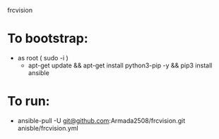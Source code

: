 frcvision

# To bootstrap:
* as root ( sudo -i )
  * apt-get update && apt-get install python3-pip -y && pip3 install ansible

# To run:
* ansible-pull -U git@github.com:Armada2508/frcvision.git anisble/frcvision.yml